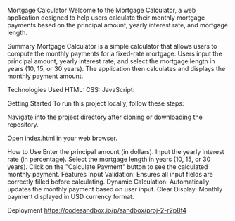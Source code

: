 Mortgage Calculator
Welcome to the Mortgage Calculator, a web application designed to help users calculate their monthly mortgage payments based on the principal amount, yearly interest rate, and mortgage length.

Summary
Mortgage Calculator is a simple calculator that allows users to compute the monthly payments for a fixed-rate mortgage. Users input the principal amount, yearly interest rate, and select the mortgage length in years (10, 15, or 30 years). The application then calculates and displays the monthly payment amount.

Technologies Used
HTML:
CSS: 
JavaScript:

Getting Started
To run this project locally, follow these steps:

Navigate into the project directory after cloning or downloading the repository.

Open index.html in your web browser.

How to Use
Enter the principal amount (in dollars).
Input the yearly interest rate (in percentage).
Select the mortgage length in years (10, 15, or 30 years).
Click on the "Calculate Payment" button to see the calculated monthly payment.
Features
Input Validation: Ensures all input fields are correctly filled before calculating.
Dynamic Calculation: Automatically updates the monthly payment based on user input.
Clear Display: Monthly payment displayed in USD currency format.

Deployment https://codesandbox.io/p/sandbox/proj-2-r2p8f4

